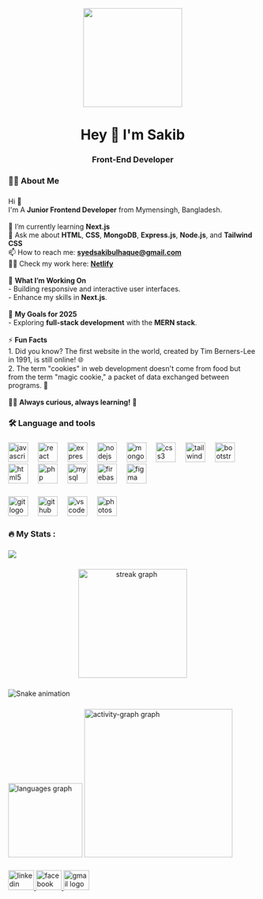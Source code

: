 <div align="center">
     <img height="200" src="https://i.ibb.co.com/h1Lrsdds/Navy-Blue-Geometric-Technology-Linked-In-Banner-1.png"  />
<!--     <img height="200" src="https://i.ibb.co.com/KpgbPWYM/Navy-Blue-Geometric-Technology-Linked-In-Banner.png"  /> -->
<!--         <img height="200" src="https://i.ibb.co.com/d1tKzN9/Blue-And-Green-Professional-Technology-Linked-In-Banner.png"  /> -->
<!--     <img height="200" src="https://raw.githubusercontent.com/Sakib-01/Sakib-01/refs/heads/main/web%20dev%20banner.jpg"  /> -->


</div>

###

<h1 align="center">Hey 👋 I'm Sakib</h1>

###

<h3 align="center">Front-End Developer</h3>

###

<h3 align="left">👩‍💻  About Me</h3>

###
<p align="left">
Hi 👋  
<br>I'm A <strong> Junior Frontend Developer</strong> from Mymensingh, Bangladesh.  
<br><br>
🌱 I’m currently learning <strong>Next.js</strong>  
<br>💬 Ask me about <strong>HTML</strong>, <strong>CSS</strong>, <strong>MongoDB</strong>, <strong>Express.js</strong>, <strong>Node.js</strong>, and <strong>Tailwind CSS</strong>  
<br>📫 How to reach me: <a href="mailto:syedsakibulhaque@gmail.com"><strong>syedsakibulhaque@gmail.com</strong></a>  
<br>👨‍💻 Check my work here: <a href="https://app.netlify.com/teams/sakib-01/sites"><strong>Netlify</strong></a>  
<br><br>
📌 <strong>What I’m Working On</strong>  
<br>- Building responsive and interactive user interfaces.  
<br>- Enhance my skills in <strong>Next.js</strong>.    
<br><br>
🎯 <strong>My Goals for 2025</strong> 
<br>- Exploring <strong>full-stack development</strong> with the <strong>MERN stack</strong>. 
<br><br>
⚡ <strong>Fun Facts</strong>  
<br>1. Did you know? The first website in the world, created by Tim Berners-Lee in 1991, is still online! 🌐  
<br>2. The term "cookies" in web development doesn't come from food but from the term "magic cookie," a packet of data exchanged between programs. 🍪  
<br><br>
👨‍💻 <strong>Always curious, always learning!</strong> 🌟  
</p>


###

<h3 align="left">🛠 Language and tools</h3>

###

<div align="left">
  <img src="https://cdn.jsdelivr.net/gh/devicons/devicon/icons/javascript/javascript-original.svg" height="40" alt="javascript logo"  />
  <img width="12" />
  <img src="https://cdn.jsdelivr.net/gh/devicons/devicon/icons/react/react-original.svg" height="40" alt="react logo"  />
  <img width="12" />
  <img src="https://cdn.jsdelivr.net/gh/devicons/devicon/icons/express/express-original.svg" height="40" alt="express logo"  />
  <img width="12" />
  <img src="https://cdn.jsdelivr.net/gh/devicons/devicon/icons/nodejs/nodejs-original.svg" height="40" alt="nodejs logo"  />
  <img width="12" />
  <img src="https://cdn.jsdelivr.net/gh/devicons/devicon/icons/mongodb/mongodb-original.svg" height="40" alt="mongodb logo"  />
  <img width="12" />
  <img src="https://cdn.jsdelivr.net/gh/devicons/devicon/icons/css3/css3-original.svg" height="40" alt="css3 logo"  />
  <img width="12" />
  <img src="https://cdn.jsdelivr.net/gh/devicons/devicon/icons/tailwindcss/tailwindcss-original-wordmark.svg" height="40" alt="tailwindcss logo"  />
  <img width="12" />
  <img src="https://cdn.jsdelivr.net/gh/devicons/devicon/icons/bootstrap/bootstrap-original.svg" height="40" alt="bootstrap logo"  />
  <img width="12" />
  <img src="https://cdn.jsdelivr.net/gh/devicons/devicon/icons/html5/html5-original.svg" height="40" alt="html5 logo"  />
  <img width="12" />
  <img src="https://cdn.jsdelivr.net/gh/devicons/devicon/icons/php/php-original.svg" height="40" alt="php logo"  />
  <img width="12" />
  <img src="https://cdn.jsdelivr.net/gh/devicons/devicon/icons/mysql/mysql-original.svg" height="40" alt="mysql logo"  />
  <img width="12" />
  <img src="https://cdn.jsdelivr.net/gh/devicons/devicon/icons/firebase/firebase-plain.svg" height="40" alt="firebase logo"  />
  <img width="12" />
  <img src="https://cdn.jsdelivr.net/gh/devicons/devicon/icons/figma/figma-original.svg" height="40" alt="figma logo"  />
</div>

###

<div align="left">
  <img src="https://cdn.jsdelivr.net/gh/devicons/devicon/icons/git/git-original.svg" height="40" alt="git logo"  />
  <img width="12" />
  <img src="https://cdn.jsdelivr.net/gh/devicons/devicon/icons/github/github-original.svg" height="40" alt="github logo"  />
  <img width="12" />
  <img src="https://cdn.jsdelivr.net/gh/devicons/devicon/icons/vscode/vscode-original.svg" height="40" alt="vscode logo"  />
  <img width="12" />
  <img src="https://cdn.jsdelivr.net/gh/devicons/devicon/icons/photoshop/photoshop-plain.svg" height="40" alt="photoshop logo"  />
</div>

###

<h3 align="left">🔥   My Stats :</h3>

###

<div align="left">
  <img src="https://visitor-badge.laobi.icu/badge?page_id=Sakib-01.Sakib-01&"  />
</div>

###

<div align="center">
  <img src="https://streak-stats.demolab.com?user=Sakib-01&locale=en&mode=daily&theme=dark&hide_border=false&border_radius=5&order=3" height="220" alt="streak graph"  />
</div>

###

<img src="https://raw.githubusercontent.com/Sakib-01/Sakib-01/output/snake.svg" alt="Snake animation" />

###

<div align="left">
  <img src="https://github-readme-stats.vercel.app/api/top-langs?username=Sakib-01&locale=en&hide_title=false&layout=compact&card_width=320&langs_count=5&theme=dracula&hide_border=false&order=2" height="150" alt="languages graph"  />
  <img src="https://github-readme-activity-graph.vercel.app/graph?username=Sakib-01&radius=16&theme=react&area=true&order=5" height="300" alt="activity-graph graph"  />
</div>

###

<div align="left">
  <a href="https://www.linkedin.com/in/syed-sakibul-haque-3a2961282/?trk=opento_sprofile_topcard" target="_blank">
    <img src="https://raw.githubusercontent.com/maurodesouza/profile-readme-generator/master/src/assets/icons/social/linkedin/default.svg" width="52" height="40" alt="linkedin logo"  />
  </a>
  <a href="https://www.facebook.com/sakibul.haque.148?mibextid=LQQJ4d" target="_blank">
    <img src="https://raw.githubusercontent.com/maurodesouza/profile-readme-generator/master/src/assets/icons/social/facebook/default.svg" width="52" height="40" alt="facebook logo"  />
  </a>
  <a href="syedsakibulhaque2@gmail.com" target="_blank">
    <img src="https://raw.githubusercontent.com/maurodesouza/profile-readme-generator/master/src/assets/icons/social/gmail/default.svg" width="52" height="40" alt="gmail logo"  />
  </a>
</div>

###
